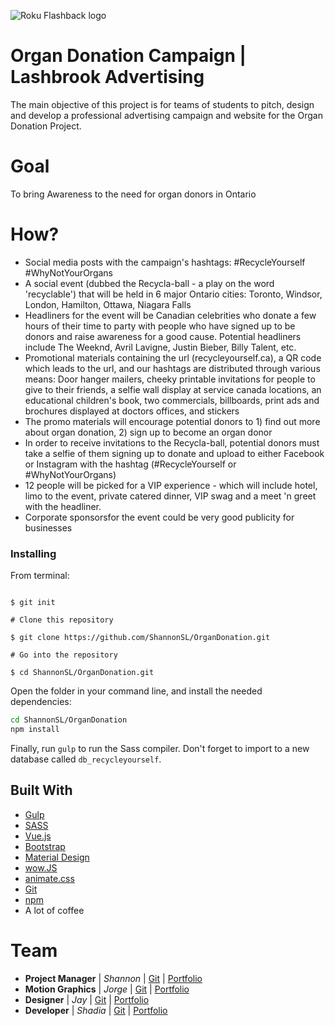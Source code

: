 ![Roku Flashback logo](http://shadiaali.ca/organs/thelogo.png)


# Organ Donation Campaign | Lashbrook Advertising
The main objective of this project is for teams of students to pitch, design and develop a professional advertising campaign and website for the Organ Donation Project.


# Goal
To bring Awareness to the need for organ donors in Ontario


# How?
* Social media posts with the campaign's hashtags: #RecycleYourself #WhyNotYourOrgans 
* A social event (dubbed the Recycla-ball - a play on the word 'recyclable') that will be held in 6 major Ontario cities: Toronto, Windsor, London, Hamilton, Ottawa, Niagara Falls
* Headliners for the event will be Canadian celebrities who donate a few hours of their time to party with people who have signed up to be donors and raise awareness for a good cause. Potential headliners include The Weeknd, Avril Lavigne, Justin Bieber, Billy Talent, etc.
* Promotional materials containing the url (recycleyourself.ca), a QR code which leads to the url, and our hashtags are distributed through various means: Door hanger mailers, cheeky printable invitations for people to give to their friends, a selfie wall display at service canada locations, an educational children's book, two commercials, billboards, print ads and brochures displayed at doctors offices, and stickers
* The promo materials will encourage potential donors to 1) find out more about organ donation, 2) sign up to become an organ donor
* In order to receive invitations to the Recycla-ball, potential donors must take a selfie of them signing up to donate and upload to either Facebook or Instagram with the hashtag (#RecycleYourself or #WhyNotYourOrgans)
* 12 people will be picked for a VIP experience - which will include hotel, limo to the event, private catered dinner, VIP swag and a meet 'n greet with the headliner.
* Corporate sponsorsfor the event could be very good publicity for businesses


### Installing

From terminal:

```# Initialize git

$ git init

# Clone this repository

$ git clone https://github.com/ShannonSL/OrganDonation.git

# Go into the repository

$ cd ShannonSL/OrganDonation.git

```

Open the folder in your command line, and install the needed dependencies:

```bash
cd ShannonSL/OrganDonation
npm install
```

Finally, run `gulp` to run the Sass compiler. Don't forget to import to a new database called `db_recycleyourself`.



## Built With

* [Gulp](https://gulpjs.com/)
* [SASS](https://sass-lang.com/)
* [Vue.js](https://vuejs.org/)
* [Bootstrap](https://bootstrap.com/)
* [Material Design](https://fezvrasta.github.io/bootstrap-material-design/)
* [wow.JS](https://mynameismatthieu.com/WOW/)
* [animate.css](https://daneden.github.io/animate.css/)
* [Git](https://git-scm.com/)
* [npm](https://www.npmjs.com/)
* A lot of coffee 


   
# Team
- **Project Manager** | *Shannon* | [Git](https://github.com/ShannonSL) | [Portfolio](http://shannonstoltzlimin.ca/)
- **Motion Graphics** |  *Jorge*  | [Git](https://github.com/JorgeAndrino) | [Portfolio](http://jmavdb.com/)
- **Designer**        |   *Jay*   | [Git](https://github.com/jvernon3) | [Portfolio](http://jayvernon.ca)
- **Developer**       | *Shadia*  | [Git](https://github.com/shadiaali) | [Portfolio](https://shadiaali.ca)

